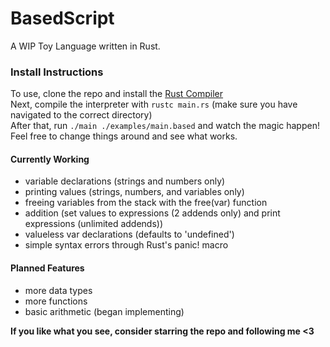 # BasedScript

A WIP Toy Language written in Rust.

### Install Instructions

To use, clone the repo and install the [Rust Compiler](https://www.rust-lang.org/tools/install)\
Next, compile the interpreter with `rustc main.rs` (make sure you have navigated to the correct directory)\
After that, run `./main ./examples/main.based` and watch the magic happen! Feel free to change things around and see what works.

#### Currently Working

- variable declarations (strings and numbers only)
- printing values (strings, numbers, and variables only)
- freeing variables from the stack with the free(var) function
- addition (set values to expressions (2 addends only) and print expressions (unlimited addends))
- valueless var declarations (defaults to 'undefined')
- simple syntax errors through Rust's panic! macro

#### Planned Features

- more data types
- more functions
- basic arithmetic (began implementing)

**If you like what you see, consider starring the repo and following me <3**
